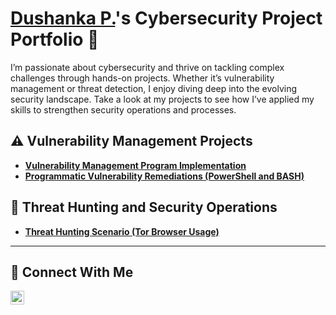 # <a href="https://www.linkedin.com/in/dushanka-perera/">Dushanka P.</a>'s Cybersecurity Project Portfolio 🔐

I’m passionate about cybersecurity and thrive on tackling complex challenges through hands-on projects. Whether it’s vulnerability management or threat detection, I enjoy diving deep into the evolving security landscape. Take a look at my projects to see how I’ve applied my skills to strengthen security operations and processes.


## ⚠️ Vulnerability Management Projects

- **[Vulnerability Management Program Implementation](https://github.com/joshcybertestttttttttt/vulnerability-management-program)**
- **[Programmatic Vulnerability Remediations (PowerShell and BASH)](https://github.com/joshcybeyytttttttytrtest/programmatic-vulnerability-remediations)**

## 🚨 Threat Hunting and Security Operations

- **[Threat Hunting Scenario (Tor Browser Usage)](https://github.com/joshmatytytytytyyyyyyydakor0/threat-hunting-scenario-tor)**

<hr/>

## 🤳 Connect With Me

[<img align="left" alt="___________ | LinkedIn" width="22px" src="https://cdn.jsdelivr.net/npm/simple-icons@v3/icons/linkedin.svg" />][linkedin]

[linkedin]: https://www.linkedin.com/in/dushanka-perera/
<!--
<img width="35" alt="image" src="https://github.com/user-attachments/assets/2f41c7cd-5ea8-4475-b451-a37161b6c3fb"> 
<img width="35" alt="image" src="https://github.com/user-attachments/assets/77649969-9910-4994-8b96-74a116cfb2a8">
-->
